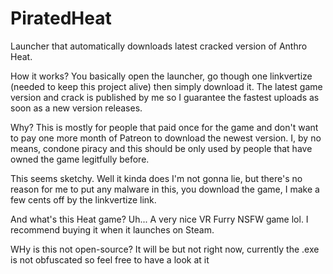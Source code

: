 # PiratedHeat
Launcher that automatically downloads latest cracked version of Anthro Heat.

How it works?
You basically open the launcher, go though one linkvertize (needed to keep this project alive) then simply download it. The latest game version and crack is published by me so I guarantee the fastest uploads as soon as a new version releases.

Why?
This is mostly for people that paid once for the game and don't want to pay one more month of Patreon to download the newest version. I, by no means, condone piracy and this should be only used by people that have owned the game legitfully before.

This seems sketchy.
Well it kinda does I'm not gonna lie, but there's no reason for me to put any malware in this, you download the game, I make a few cents off by the linkvertize link. 

And what's this Heat game?
Uh... A very nice VR Furry NSFW game lol. I recommend buying it when it launches on Steam.

WHy is this not open-source?
It will be but not right now, currently the .exe is not obfuscated so feel free to have a look at it
